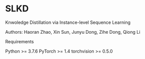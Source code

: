 # SLKD
Knwoledge Distillation via Instance-level Sequence Learning

Authors: Haoran Zhao, Xin Sun, Junyu Dong, Zihe Dong, Qiong Li

Requirements

Python >= 3.7.6
PyTorch >= 1.4
torchvision >= 0.5.0

